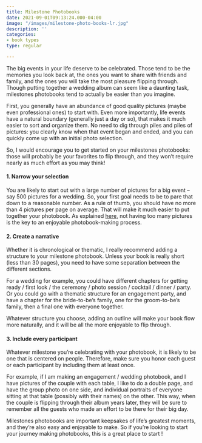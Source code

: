 ```yaml
---
title: Milestone Photobooks
date: 2021-09-01T09:13:24.000-04:00
image: "/images/milestone-photo-books-lr.jpg"
description: ''
categories:
- book types
type: regular

---
```

The big events in your life deserve to be celebrated. Those tend to be the memories
you look back at, the ones you want to share with friends and family, and the ones you
will take the most pleasure flipping through. Though putting together a wedding album
can seem like a daunting task, milestones photobooks tend to actually be easier than
you imagine.

First, you generally have an abundance of good quality pictures (maybe even
professional ones) to start with. Even more importantly, life events have a natural
boundary (generally just a day or so), that makes it much easier to sort and organize
them. No need to dig through piles and piles of pictures: you clearly know when that
event began and ended, and you can quickly come up with an initial photo selection.

So, I would encourage you to get started on your milestones photobooks: those will
probably be your favorites to flip through, and they won’t require nearly as much
effort as you may think!

#### 1. Narrow your selection

You are likely to start out with a large number of pictures for a big event – say 500
pictures for a wedding. So, your first goal needs to be to pare that down to a
reasonable number. As a rule of thumb, you should have no more than 4 pictures per
page on average. That will make it much easier to put together your photobook.
As explained [here](/post/photo-selection), not having too many pictures is the key to an
enjoyable photobook-making process.

#### 2. Create a narrative

Whether it is chronological or thematic, I really recommend adding a structure to your
milestone photobook. Unless your book is really short (less than 30 pages), you need
to have some separation between the different sections.

For a wedding for example, you could have different chapters for getting ready
/ first look / the ceremony / photo session / cocktail / dinner / party. Or you could
go with a thematic structure for an engagement party, and have a chapter for the
bride-to-be’s family, one for the groom-to-be’s family, then a final one with everyone
together.

Whatever structure you choose, adding an outline will make your book flow more
naturally, and it will be all the more enjoyable to flip through.

#### 3. Include every participant

Whatever milestone you’re celebrating with your photobook, it is likely to be one
that is centered on people. Therefore, make sure you honor each guest or each
participant by including them at least once.

For example, if I am making an engagement / wedding photobook, and I have pictures of
the couple with each table, I like to do a double page, and have the group photo on one
side, and individual portraits of everyone sitting at that table (possibly with their
names) on the other. This way, when the couple is flipping through their album years
later, they will be sure to remember all the guests who made an effort to be there
for their big day.

Milestones photobooks are important keepsakes of life’s greatest moments, and
they’re also easy and enjoyable to make. So if you’re looking to start your journey
making photobooks, this is a great place to start !